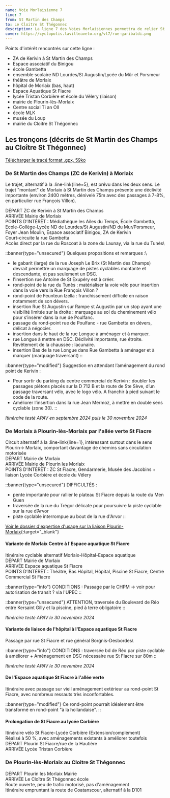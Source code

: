 ```yaml
---
name: Voie Morlaisienne 7
line: 7
from: St Martin des Champs
to: Le Cloitre St Thégonnec
description: La ligne 7 des Voies Morlaisiennes permettra de relier St Martin des Champs à Plourin-lès-Morlaix puis au Cloitre St Thégonnec, en passant par le centre-ville de Morlaix et "l'allée verte de St Fiacre". Le parcours intègre également une liaison entre le plateau de St Fiacre, la piscine et le centre-ville de Morlaix en passant à travers l'hôpital.
cover: https://cyclopolis.lavilleavelo.org/vl7/rue-garibaldi.png
---
```


Points d'intérêt rencontrés sur cette ligne :
 - ZA de Kerivin à St Martin des Champs
 - Espace associatif du Binigou
 - école Gambetta
 - ensemble scolaire ND Lourdes/St Augustin/Lycée du Mûr et Porsmeur
 - théâtre de Morlaix
 - hôpital de Morlaix (bas, haut)
 - Espace Aquatique St Fiacre
 - lycée Tristan Corbière et école du Vélery (liaison)
 - mairie de Plourin-lès-Morlaix
 - Centre social Ti an Oll
 - école MLK
 - musée du Loup
 - mairie du Cloitre St Thégonnec


## Les tronçons (décrits de St Martin des Champs au Cloître St Thégonnec)

[Télécharger le tracé format .gpx, 59ko](https://framateam.org/files/u9ukc8nqgjrypjxg4xn18dp3ie/public?h=hxOSr3OwhxKkiHP-ySpm1gIJWiQ8K8zQUf5n0Pcp2fk)



### De St Martin des Champs (ZC de Kerivin) à Morlaix

Le trajet, alternatif à la :line-link{line=5}, est prévu dans les deux sens. Le trajet "montant" de Morlaix à St Martin des Champs présente une déclivité importante (environ 2400 mètres, dénivelé 75m avec des passages à 7-8%, en particulier rue François Villon).


DÉPART ZC de Kerivin à St Martin des Champs\
ARRIVÉE Mairie de Morlaix\
POINTS D’INTÉRÊT : Médiathèque les Ailes du Temps, École Gambetta, Ecole-Collège-Lycée ND de Lourdes/St Augustin/ND du Mur/Porsmeur, Foyer Jean Moulin, Espace associatif Binigou, ZA de Kerivin\
Court-circuite la rue Gambetta\
Accès direct par la rue du Roscoat à la zone du Launay, via la rue du Tunès\


::banner{type="unsecured"}
Quelques propositions et remarques :\
- le gabarit (large) de la rue Joseph Le Brix (St Martin des Champs) devrait permettre un marquage de pistes cyclables montante et descendante, et pas seulement un DSC.
- l'insertion rue Antoine de St Exupéry est à créer. 
- rond-point de la rue du Tunès : matérialiser la voie vélo pour insertion dans la voie vers la Rue François Villon ?
- rond-point de Feunteun Izella : franchissement difficile en raison notamment de son dévers.
- insertion Rue St Augustin sur Rampe st Augustin par un stop ayant une visibilité limitée sur la droite : marquage au sol du cheminement vélo pour s’insérer dans la rue de Poulfanc.  
- passage du rond-point rue de Poulfanc - rue Gambetta en dévers, délicat à négocier. 
- insertion dans le haut de la rue Longue à aménager et à marquer. 
- rue Longue à mettre en DSC. Déclivité importante, rue étroite.  Revêtement de la chaussée : lacunaire.  
- insertion Bas de la rue Longue dans Rue Gambetta à aménager et à marquer (marquage traversant)
::

::banner{type="modified"}
Suggestion en attendant l’aménagement du rond point de Kerivin :
-  Pour sortir du parking du centre commercial de Kerivin : doubler les passages piétons placés sur la D 712 B et la route de Ste Sève, d’un passage traversant vélo, avec le logo vélo. A franchir à pied suivant le code de la route.  
- Améliorer l’insertion dans la rue Jean Mermoz, à mettre en double sens cyclable (zone 30).
:: 


*Itinéraire testé APAV en septembre 2024 puis le 30 novembre 2024*


### De Morlaix à Plourin-lès-Morlaix par l'allée verte St Fiacre

Circuit alternatif à la :line-link{line=1}, intéressant surtout dans le sens Plourin-> Morlaix, comportant davantage de chemins sans circulation motorisée\
DÉPART Mairie de Morlaix\
ARRIVÉE Mairie de Plourin les Morlaix\
POINTS D’INTÉRÊT : ZC St Fiacre, Gendarmerie, Musée des Jacobins + liaison Lycée Corbière et école du Vélery

::banner{type="unsecured"}
DIFFICULTÉS : 
- pente importante pour rallier le plateau St Fiacre depuis la route du Men Guen
- traversée de la rue du Trégor délicate pour poursuivre la piste cyclable sur la rue d’Arvor
- piste cyclable interrompue au bout de la rue d'Arvor
::

[Voir le dossier d'expertise d'usage sur la liaison Plourin-Morlaix](https://framateam.org/files/dgac1dxeh3rtxki5ncdk9pd7ro/public?h=OCfmdcPSKD4_HaqHrK1eKDKMmPc71oXofFC3pgk82Go){:target="_blank"}


#### Variante de Morlaix Centre à l'Espace aquatique St Fiacre

Itinéraire cyclable alternatif Morlaix-Hôpital-Espace aquatique\
DÉPART Mairie de Morlaix\
ARRIVÉE Espace aquatique St Fiacre\
POINTS D’INTÉRÊT : Théâtre, Bas Hôpital, Hôpital, Piscine St Fiacre, Centre Commercial St Fiacre

::banner{type="info"}
CONDITIONS : Passage par le CHPM -> voir pour autorisation de transit ? via l'UPEC
::

::banner{type="unsecured"}
ATTENTION, traversée du Boulevard de Réo entre Kersaint Gilly et la piscine, pied à terre obligatoire
::

*Itinéraire testé APAV le 30 novembre 2024*

#### Variante de liaison de l'hôpital à l'Espace aquatique St Fiacre

Passage par rue St Fiacre et rue général Borgnis-Desbordes\

::banner{type="info"}
CONDITIONS : traversée bd de Réo par piste cyclable à améliorer + Aménagement en DSC nécessaire rue St Fiacre sur 80m
::

*Itinéraire testé APAV le 30 novembre 2024*

#### De l'Espace aquatique St Fiacre à l'allée verte

Itinéraire avec passage sur vieil aménagement extérieur au rond-point St Fiacre, avec nombreux ressauts très inconfortables.

::banner{type="modified"}
Ce rond-point pourrait idéalement être transformé en rond-point "à la hollandaise".
::

#### Prolongation de St Fiacre au lycée Corbière

Itinéraire vélo St Fiacre-Lycée Corbière (Extension/complément)\
Réalisé à 50 %, avec aménagements existants à améliorer toutefois\
DÉPART Plourin St Fiacre/rue de la Hautière\
ARRIVÉE Lycée Tristan Corbière


### De Plourin-lès-Morlaix au Cloitre St Thégonnec

DÉPART Plourin les Morlaix Mairie\
ARRIVÉE Le Cloître St Thégonnec école\
Route ouverte, peu de trafic motorisé, pas d'aménagement\
Itinéraire empruntant la route de Coatanscour, alternatif à la D101